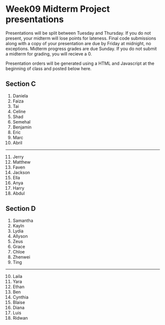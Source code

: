 # Week09 Midterm Project presentations

Presentations will be split between Tuesday and Thursday. If you do not present, your midterm will lose points for lateness. Final code submissions along with a copy of your presentation are due by Friday at midnight, no exceptions. Midterm progress grades are due Sunday. If you do not submit a midterm for grading, you will recieve a 0.

Presentation orders will be generated using a HTML and Javascript at the beginning of class and posted below here.

## Section C

1. Daniela
2. Faiza
3. Tai
4. Celine
5. Shad
6. Semehal
7. Benjamin
8. Eric
9. Marc
10. Abril

---

11. Jerry
12. Matthew
13. Faven
14. Jackson
15. Ella
16. Anya
17. Harry
18. Abdul

## Section D

1. Samantha
2. Kayln
3. Lydia
4. Allyson
5. Zeus
6. Grace
7. Chloe
8. Zhenwei
9. Ting

---

10. Laila
11. Yara
12. Ethan
13. Ben
14. Cynthia
15. Blaise
16. Diana
17. Luis
18. Ridwan
